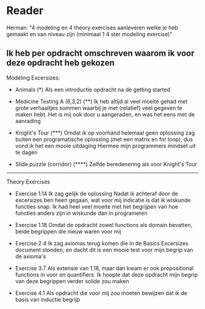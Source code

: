 # Reader

Herman: "4 modeling en 4 theory exercises aanleveren welke je heb gemaakt en van niveau zijn (minimaal 1 4 ster modeling exercise)"

Ik heb per opdracht omschreven waarom ik voor deze opdracht heb gekozen
---
Modeling Excersizes:
- Animals (*)
Als een introductie opdracht na de getting started

- Medicine Testing A (6,3,2) (**)
Ik heb altijd al veel moeite gehad met grote verhaaltjes sommen waarbij je met (relatief) veel gegeven te maken hebt. Het is mij ook door u aangeraden, en was het eens met de aanrading

- Knight's Tour (***)
Omdat ik op voorhand helemaal geen oplossing zag buiten een programatische oplossing (met een matrix en for loop), dus vond ik het een mooie uitdaging Hiermee mijn programmers mindset uit te dagen

- Slide puzzle (corridor) (****)
Zelfde beredenering als voor Knight's Tour

---
Theory Exercises

- Exercise 1.14
Ik zag gelijk de oplossing Nadat ik achteraf door de excersizes ben heen gegaan, wat voor mij indicatie is dat ik wiskunde functies snap. Ik had heel veel moeite met het begrijpen van hoe functies anders zijn in wiskunde dan in programeren

- Exercise 1.18
Omdat de opdracht zowel functions als domain bevatten, beide begrippen die nieuw waren voor mij

- Exercise 2.4
Ik zag axiomas terug komen die in de Basics Excersizes document stonden, en dacht dit is een mooie test voor mijn begrip van de axioma's

- Exercise 3.7 
Als extensie van 1.18, maar dan kwam er ook propositional functions in voor en quantifiers. Ik hoopte dat deze opdracht mijn begrip van deze begrippen verder solide zou maken

- Exercise 4.1
Als opdracht die voor mij zou moeten bewijzen dat ik de basis van inductie begrijp